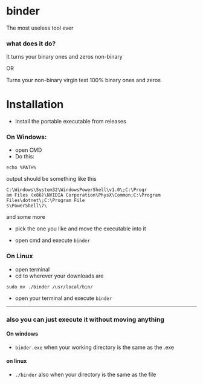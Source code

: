 
# binder 
  The most useless tool ever
  ### what does it do? 
   It turns your binary ones and zeros non-binary
   
   OR 

   Turns your non-binary virgin text 100% binary ones and zeros

## 
# Installation
 * Install the portable executable from releases
 ### On Windows:
 * open CMD 
 * Do this:
 ```
 echo %PATH%
 ```
 output should be something like this
 ```
 C:\Windows\System32\WindowsPowerShell\v1.0\;C:\Progr
am Files (x86)\NVIDIA Corporation\PhysX\Common;C:\Program Files\dotnet\;C:\Program File
s\PowerShell\7\
```
and some more
- pick the one you like and move the executable into it 
* open cmd and execute `binder` 


### On Linux
* open terminal
* cd to wherever your downloads are
```
sudo mv ./binder /usr/local/bin/
```
* open your terminal and execute `binder`
***
### also you can just execute it without moving anything 
#### On windows 
* `binder.exe` when your working directory is the same as the .exe
#### on linux
* `./binder` also when your directory is the same as the file
